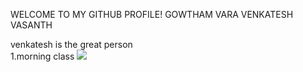WELCOME TO MY GITHUB PROFILE!
GOWTHAM VARA VENKATESH VASANTH
<HTML> 
<head>
</head>
<body>
  venkatesh is the great person<br>
  1.morning class
<img src="https://www.google.com/imgres?imgurl=https%3A%2F%2Fwww.livemint.com%2Flm-img%2Fimg%2F2023%2F11%2F05%2F600x338%2FVirat_Kohli_1699157766710_1699157767017.jpg&tbnid=sLXWE5fZW-yrkM&vet=12ahUKEwj-__GcnK-CAxX8Z2wGHSgRAiwQMygIegQIARB6..i&imgrefurl=https%3A%2F%2Fwww.livemint.com%2Fsports%2Fcricket-news%2Fhappy-birthday-virat-kohli-turns-35-today-list-of-records-king-kohli-holds-11699156767615.html&docid=4B8cS99V9tbU1M&w=600&h=337&itg=1&q=virat%20kohli&ved=2ahUKEwj-__GcnK-CAxX8Z2wGHSgRAiwQMygIegQIARB6">
</body>

</HTML>
